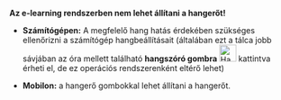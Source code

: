 **Az e-learning rendszerben nem lehet állítani a hangerőt!**  
* **Számítógépen:** A megfelelő hang hatás érdekében szükséges ellenőrizni a számítógép hangbeállításait (általában ezt a tálca jobb sávjában az óra mellett található **hangszóró gombra** <img width="30" height="30" alt="Hangero_beallitas" src="https://github.com/user-attachments/assets/15b0f7ab-7ca1-4678-b307-1fb9cd62d027" />
kattintva érheti el, de ez operációs rendszerenként eltérő lehet)
   
* **Mobilon:** a hangerő gombokkal lehet állítani a hangerőt.
